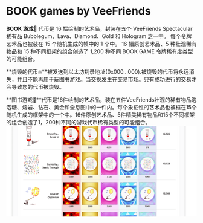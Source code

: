# BOOK games by VeeFriends

<p><strong>BOOK 游戏📖</strong> 代币是 16 幅绘制的艺术品，封装在五个 VeeFriends Spectacular 稀有品 Bubblegum、Lava、Diamond、Gold 和 Hologram 之一中。 每个令牌艺术品也被装在 15 个随机生成的帧中的 1 个中。 16 幅原创艺术品、5 种壮观稀有物品和 15 种不同框架的组合创造了 1,200 种不同 BOOK GAME 令牌稀有度类型的可能组合。</p>

**烧毁的代币🔥**被发送到以太坊刻录地址(0x000...000).被烧毁的代币将永远消失，并且不能再用于玩图书游戏。当交换发生在[交易市场](https://veefriends.com/book-games/exchange)。只有成功进行的交易才会导致您的代币被烧毁。

**图书游戏📖**代币是16件绘制的艺术品，装在五件VeeFriends壮观的稀有物品泡泡糖、熔岩、钻石、黄金和全息图中的一件内。每个象征性的艺术品也被框在15个随机生成的框架中的一个中。16件原创艺术品、5件精美稀有物品和15个不同框架的组合创造了1，200种不同的游戏代币稀有类型的可能组合。![a](a.png)
